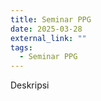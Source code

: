```yaml
---
title: Seminar PPG
date: 2025-03-28
external_link: ""
tags:
  - Seminar PPG
---
```


Deskripsi

<!--more-->
